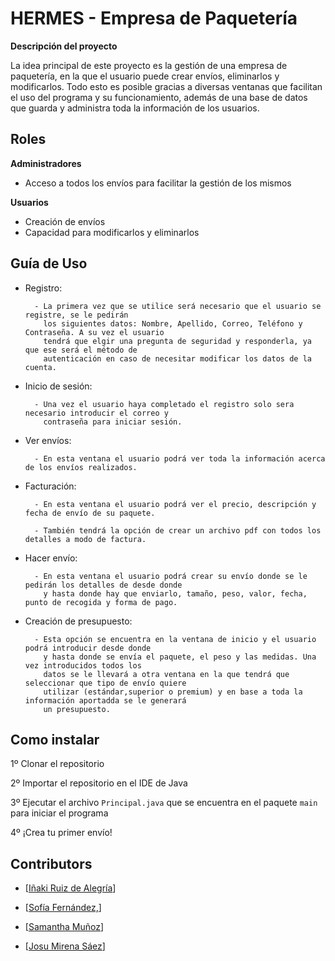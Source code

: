 
# HERMES - Empresa de Paquetería

****Descripción del proyecto****

La idea principal de este proyecto es la gestión de una empresa de paquetería, en la que el usuario puede crear envíos, eliminarlos y modificarlos. Todo esto es posible gracias a diversas ventanas que facilitan el uso del programa y su funcionamiento, además de una base de datos que guarda y administra toda la información de los usuarios. 

## Roles

**Administradores**
- Acceso a todos los envíos para facilitar la gestión de los mismos 

**Usuarios**
- Creación de envíos
- Capacidad para modificarlos y eliminarlos

## Guía de Uso

- Registro:

        - La primera vez que se utilice será necesario que el usuario se registre, se le pedirán
          los siguientes datos: Nombre, Apellido, Correo, Teléfono y Contraseña. A su vez el usuario
          tendrá que elgir una pregunta de seguridad y responderla, ya que ese será el método de
          autenticación en caso de necesitar modificar los datos de la cuenta.
  
- Inicio de sesión:

        - Una vez el usuario haya completado el registro solo sera necesario introducir el correo y
          contraseña para iniciar sesión.

- Ver envíos:

        - En esta ventana el usuario podrá ver toda la información acerca de los envíos realizados.

- Facturación:

        - En esta ventana el usuario podrá ver el precio, descripción y fecha de envío de su paquete.
         
        - También tendrá la opción de crear un archivo pdf con todos los detalles a modo de factura.

- Hacer envío:

        - En esta ventana el usuario podrá crear su envío donde se le pedirán los detalles de desde donde
          y hasta donde hay que enviarlo, tamaño, peso, valor, fecha, punto de recogida y forma de pago.

- Creación de presupuesto:

        - Esta opción se encuentra en la ventana de inicio y el usuario podrá introducir desde donde
          y hasta donde se envía el paquete, el peso y las medidas. Una vez introducidos todos los
          datos se le llevará a otra ventana en la que tendrá que seleccionar que tipo de envío quiere
          utilizar (estándar,superior o premium) y en base a toda la información aportadda se le generará
          un presupuesto.
  
## Como instalar

1º Clonar el repositorio

2º Importar el repositorio en el IDE de Java

3º Ejecutar el archivo `Principal.java` que se encuentra en el paquete `main` para iniciar el programa

4º ¡Crea tu primer envío!

## Contributors

- [[Iñaki Ruiz de Alegría](https://github.com/InakiRuizDeAlegria)]

- [[Sofía Fernández,](https://github.com/soferpel)]

- [[Samantha Muñoz](https://github.com/samaantha6)]

- [[Josu Mirena Sáez](https://github.com/josusaez)]
